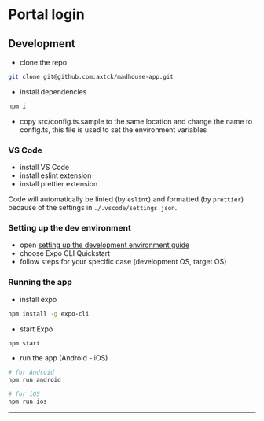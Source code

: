 # Portal login

## Development

- clone the repo

```bash
git clone git@github.com:axtck/madhouse-app.git
```

- install dependencies

```bash
npm i
```

- copy src/config.ts.sample to the same location and change the name to config.ts, this file is used to set the environment variables

### VS Code

- install VS Code
- install eslint extension
- install prettier extension

Code will automatically be linted (by `eslint`) and formatted (by `prettier`) because of the settings in `./.vscode/settings.json`.

### Setting up the dev environment

- open [setting up the development environment guide](https://reactnative.dev/docs/environment-setup)
- choose Expo CLI Quickstart
- follow steps for your specific case (development OS, target OS)

### Running the app

- install expo

```bash
npm install -g expo-cli
```

- start Expo

```bash
npm start
```

- run the app (Android - iOS)

```bash
# for Android
npm run android

# for iOS
npm run ios
```

---
